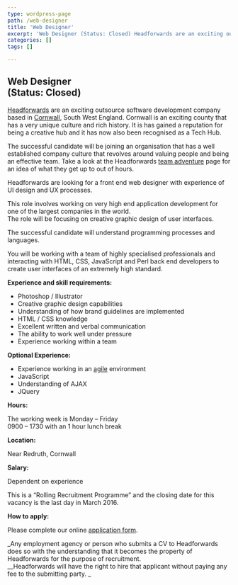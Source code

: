 ```yaml
---
type: wordpress-page
path: /web-designer
title: 'Web Designer'
excerpt: 'Web Designer (Status: Closed) Headforwards are an exciting outsource software development company based in Cornwall, South West England. Cornwall is an exciting county that has a very unique culture and rich history. It is has gained a reputation for being a creative hub and it has now also been recognised as a Tech Hub. The successful candidate …'
categories: []
tags: []

---
```

Web Designer  
(Status: Closed)
-------------------------------

[Headforwards](http://www.headforwards.com/) are an exciting outsource software development company based in [Cornwall](http://www.lonelyplanet.com/england/southwest-england/cornwall), South West England. Cornwall is an exciting county that has a very unique culture and rich history. It is has gained a reputation for being a creative hub and it has now also been recognised as a Tech Hub.

The successful candidate will be joining an organisation that has a well established company culture that revolves around valuing people and being an effective team. Take a look at the Headforwards [team adventure](http://www.headforwards.com/category/team-adventures/) page for an idea of what they get up to out of hours.

Headforwards are looking for a front end web designer with experience of UI design and UX processes.

This role involves working on very high end application development for one of the largest companies in the world.  
The role will be focusing on creative graphic design of user interfaces.

The successful candidate will understand programming processes and languages.

You will be working with a team of highly specialised professionals and interacting with HTML, CSS, JavaScript and Perl back end developers to create user interfaces of an extremely high standard.

**Experience and skill requirements:**

*   Photoshop / Illustrator
*   Creative graphic design capabilities
*   Understanding of how brand guidelines are implemented
*   HTML / CSS knowledge
*   Excellent written and verbal communication
*   The ability to work well under pressure
*   Experience working within a team

**Optional Experience:**

*   Experience working in an [agile](http://www.headforwards.com/2015/06/what-is-agile/) environment
*   JavaScript
*   Understanding of AJAX
*   JQuery

**Hours:**

The working week is Monday – Friday  
0900 – 1730 with an 1 hour lunch break

**Location:**

Near Redruth, Cornwall

**Salary:**

Dependent on experience

This is a “Rolling Recruitment Programme” and the closing date for this vacancy is the last day in March 2016.

**How to apply:**

Please complete our online [application form](http://www.headforwards.com/careers/application-form/).

_Any employment agency or person who submits a CV to Headforwards does so with the understanding that it becomes the property of Headforwards for the purpose of recruitment.  
__Headforwards will have the right to hire that applicant without paying any fee to the submitting party. _
